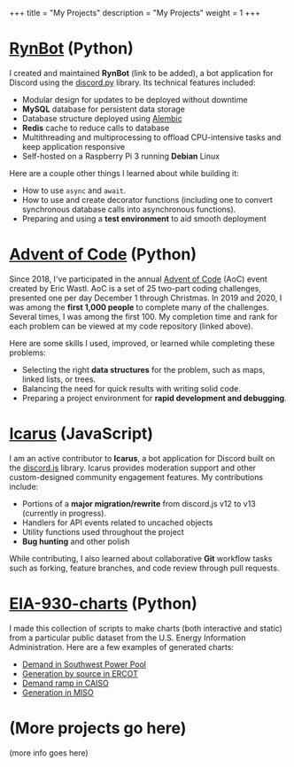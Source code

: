 +++
title = "My Projects"
description = "My Projects"
weight = 1
+++

# [RynBot](https://github.com/LaughLax/RynBot) (Python)

I created and maintained **RynBot** (link to be added), a bot application for Discord using the [discord.py](https://github.com/Rapptz/discord.py) library. Its technical features included:

- Modular design for updates to be deployed without downtime
- **MySQL** database for persistent data storage
- Database structure deployed using [Alembic](https://pypi.org/project/alembic/)
- **Redis** cache to reduce calls to database
- Multithreading and multiprocessing to offload CPU-intensive tasks and keep application responsive
- Self-hosted on a Raspberry Pi 3 running **Debian** Linux

Here are a couple other things I learned about while building it:

- How to use `async` and `await`.
- How to use and create decorator functions (including one to convert synchronous database calls into asynchronous functions).
- Preparing and using a **test environment** to aid smooth deployment

# [Advent of Code](https://github.com/LaughLax/Advent-of-Code) (Python)

Since 2018, I've participated in the annual [Advent of Code](https://adventofcode.com/) (AoC) event created by Eric Wastl. AoC is a set of 25 two-part coding challenges, presented one per day December 1 through Christmas. In 2019 and 2020, I was among the **first 1,000 people** to complete many of the challenges. Several times, I was among the first 100. My completion time and rank for each problem can be viewed at my code repository (linked above).

Here are some skills I used, improved, or learned while completing these problems:

- Selecting the right **data structures** for the problem, such as maps, linked lists, or trees.
- Balancing the need for quick results with writing solid code.
- Preparing a project environment for **rapid development and debugging**.

# [Icarus](https://github.com/gaiwecoor/icarus4) (JavaScript)

I am an active contributor to **Icarus**, a bot application for Discord built on the [discord.js](https://discord.js.org/) library. Icarus provides moderation support and other custom-designed community engagement features. My contributions include:

- Portions of a **major migration/rewrite** from discord.js v12 to v13 (currently in progress).
- Handlers for API events related to uncached objects
- Utility functions used throughout the project
- **Bug hunting** and other polish

While contributing, I also learned about collaborative **Git** workflow tasks such as forking, feature branches, and code review through pull requests.

# [EIA-930-charts](https://github.com/LaughLax/EIA-930-charts) (Python)

I made this collection of scripts to make charts (both interactive and static) from a particular public dataset from the U.S. Energy Information Administration. Here are a few examples of generated charts:

- [Demand in Southwest Power Pool](/SWPP_EIA_930_Demand_Heatmap.png)
- [Generation by source in ERCOT](/ERCO_EIA_930_Generation_Sources.html)
- [Demand ramp in CAISO](/CISO_EIA_930_Demand_Ramp_Heatmap.png)
- [Generation in MISO](/MISO_EIA_930_Generation_Heatmap.png)

# (More projects go here)

(more info goes here)